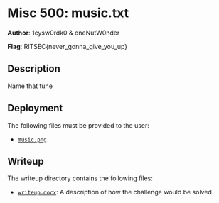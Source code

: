 # Misc 500: music.txt
**Author**: 1cysw0rdk0 & oneNutW0nder

**Flag**: RITSEC{never_gonna_give_you_up}

## Description
Name that tune

## Deployment
The following files must be provided to the user:
- [`music.png`](./music.png)

## Writeup
The writeup directory contains the following files:
- [`writeup.docx`](./writeup/writeup.docx): A description of how the challenge
  would be solved
